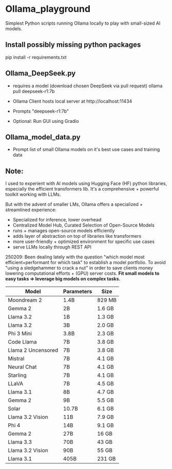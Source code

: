# Ollama_playground
Simplest Python scripts running Ollama locally to play with small-sized AI models.

## Install possibly missing python packages
pip install -r requirements.txt

## Ollama_DeepSeek.py 
- requires a model (download chosen DeepSeek via pull request)
ollama pull deepseek-r1:7b

- Ollama Client hosts local server at http://localhost:11434
- Prompts "deepseek-r1:7b"
- Optional: Run GUI using Gradio

## Ollama_model_data.py
- Prompt list of small Ollama models on it's best use cases and training data

## Note:
I used to experient with AI models using Hugging Face (HF) python libraries, especially the efficient transformers lib.
It's a comprehensive + powerful toolkit working with LLMs.

But with the advent of smaller LMs, Ollama offers a specialized + streamlined experience:
- Specialized for inference, lower overhead
- Centralized Model Hub, Curated Selection of Open-Source Models
- runs + manages open-source models efficiently
- adds layer of abstraction on top of libraries like transformers
- more user-friendly + optimized environment for specific use cases
- serve LLMs locally through REST API

250209: Been dealing lately with the question "which model most efficient+performant for which task" to establish a model portfolio. To avoid "using a sledgehammer to crack a nut" in order to save clients money lowering computational efforts + (GPU) server costs. **Fit small models to easy tasks => leverage big models on complex tasks.**

| Model              | Parameters | Size   |
|--------------------|------------|--------|
| Moondream 2        | 1.4B       | 829 MB |
| Gemma 2            | 2B         | 1.6 GB |
| Llama 3.2          | 1B         | 1.3 GB |
| Llama 3.2          | 3B         | 2.0 GB |
| Phi 3 Mini         | 3.8B       | 2.3 GB |
| Code Llama         | 7B         | 3.8 GB |
| Llama 2 Uncensored | 7B         | 3.8 GB |
| Mistral            | 7B         | 4.1 GB |
| Neural Chat        | 7B         | 4.1 GB |
| Starling           | 7B         | 4.1 GB |
| LLaVA              | 7B         | 4.5 GB |
| Llama 3.1          | 8B         | 4.7 GB |
| Gemma 2            | 9B         | 5.5 GB |
| Solar              | 10.7B      | 6.1 GB |
| Llama 3.2 Vision   | 11B        | 7.9 GB |
| Phi 4              | 14B        | 9.1 GB |
| Gemma 2            | 27B        | 16 GB  |
| Llama 3.3          | 70B        | 43 GB  |
| Llama 3.2 Vision   | 90B        | 55 GB  |
| Llama 3.1          | 405B       | 231 GB |

